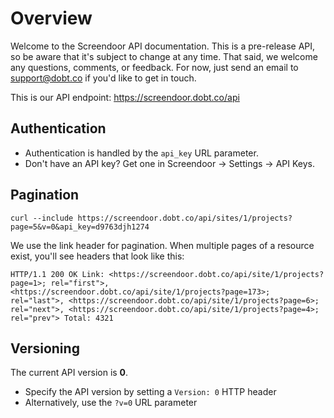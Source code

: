 # Overview

Welcome to the Screendoor API documentation. This is a pre-release API, so be aware that it's subject to change at any time. That said, we welcome any questions, comments, or feedback. For now, just send an email to [support@dobt.co](mailto:support@dobt.co) if you'd like to get in touch.

This is our API endpoint: https://screendoor.dobt.co/api

## Authentication

- Authentication is handled by the `api_key` URL parameter.
- Don't have an API key? Get one in Screendoor -> Settings -> API Keys.

## Pagination

```shell
curl --include https://screendoor.dobt.co/api/sites/1/projects?page=5&v=0&api_key=d9763djh1274
```

We use the link header for pagination. When multiple pages of a resource exist, you'll see headers that look like this:

`HTTP/1.1 200 OK
Link: <https://screendoor.dobt.co/api/site/1/projects?page=1>; rel="first">,
  <https://screendoor.dobt.co/api/site/1/projects?page=173>; rel="last">,
  <https://screendoor.dobt.co/api/site/1/projects?page=6>; rel="next">,
  <https://screendoor.dobt.co/api/site/1/projects?page=4>; rel="prev">
Total: 4321`

## Versioning

The current API version is **0**.

- Specify the API version by setting a `Version: 0` HTTP header
- Alternatively, use the `?v=0` URL parameter
